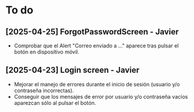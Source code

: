 # To do

## [2025-04-25] ForgotPasswordScreen - Javier
- Comprobar que el Alert "Correo enviado a ..." aparece tras pulsar el botón en dispositivo móvil.

## [2025-04-23] Login screen - Javier
- Mejorar el manejo de errores durante el inicio de sesión (usuario y/o contraseña incorrectas).
- Conseguir que los mensajes de error por usuario y/o contraseña vacíos aparezcan sólo al pulsar el botón.
